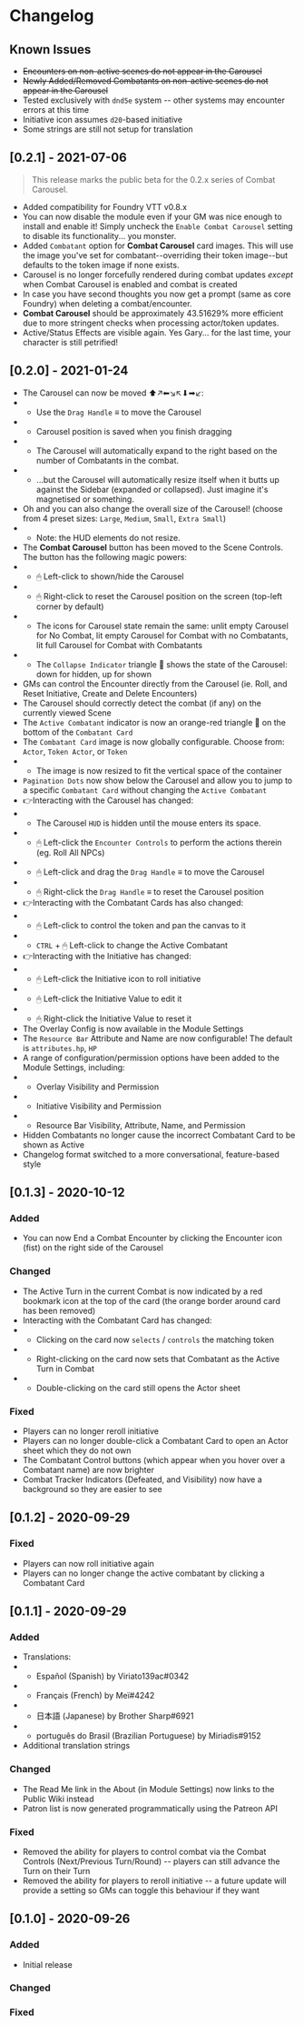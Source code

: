 # Changelog

## Known Issues
- ~~Encounters on non-active scenes do not appear in the Carousel~~
- ~~Newly Added/Removed Combatants on non-active scenes do not appear in the Carousel~~
- Tested exclusively with `dnd5e` system -- other systems may encounter errors at this time
- Initiative icon assumes `d20`-based initiative
- Some strings are still not setup for translation

## [0.2.1] - 2021-07-06
> This release marks the public beta for the 0.2.x series of Combat Carousel.
- Added compatibility for Foundry VTT v0.8.x
- You can now disable the module even if your GM was nice enough to install and enable it! Simply uncheck the `Enable Combat Carousel` setting to disable its functionality... you monster.
- Added `Combatant` option for **Combat Carousel** card images. This will use the image you've set for combatant--overriding their token image--but defaults to the token image if none exists.
- Carousel is no longer forcefully rendered during combat updates *except* when Combat Carousel is enabled and combat is created
- In case you have second thoughts you now get a prompt (same as core Foundry) when deleting a combat/encounter.
- **Combat Carousel** should be approximately 43.51629% more efficient due to more stringent checks when processing actor/token updates.
- Active/Status Effects are visible again. Yes Gary... for the last time, your character is still petrified!

## [0.2.0] - 2021-01-24
- The Carousel can now be moved ⬆↗⬅↘↖⬇➡↙: 
- - Use the `Drag Handle` ≡ to move the Carousel
- - Carousel position is saved when you finish dragging
- - The Carousel will automatically expand to the right based on the number of Combatants in the combat.
- - ...but the Carousel will automatically resize itself when it butts up against the Sidebar (expanded or collapsed). Just imagine it's magnetised or something.
- Oh and you can also change the overall size of the Carousel! (choose from 4 preset sizes: `Large`, `Medium`, `Small`, `Extra Small`)
- - Note: the HUD elements do not resize.
- The **Combat Carousel** button has been moved to the Scene Controls. The button has the following magic powers:
- - 🖱 Left-click to shown/hide the Carousel
- - 🖱 Right-click to reset the Carousel position on the screen (top-left corner by default)
- - The icons for Carousel state remain the same: unlit empty Carousel for No Combat, lit empty Carousel for Combat with no Combatants, lit full Carousel for Combat with Combatants
- - The `Collapse Indicator` triangle 🔼 shows the state of the Carousel: down for hidden, up for shown
- GMs can control the Encounter directly from the Carousel (ie. Roll, and Reset Initiative, Create and Delete Encounters)
- The Carousel should correctly detect the combat (if any) on the currently viewed Scene
- The `Active Combatant` indicator is now an orange-red triangle 🔻 on the bottom of the `Combatant Card`
- The `Combatant Card` image is now globally configurable. Choose from: `Actor`, `Token Actor`, or `Token`
- - The image is now resized to fit the vertical space of the container
- `Pagination Dots` now show below the Carousel and allow you to jump to a specific `Combatant Card` without changing the `Active Combatant`
- 👉Interacting with the Carousel has changed:
- - The Carousel `HUD` is hidden until the mouse enters its space.
- - 🖱 Left-click the `Encounter Controls` to perform the actions therein (eg. Roll All NPCs)
- - 🖱 Left-click and drag the `Drag Handle` ≡ to move the Carousel
- - 🖱 Right-click the `Drag Handle` ≡ to reset the Carousel position
- 👉Interacting with the Combatant Cards has also changed:
- - 🖱 Left-click to control the token and pan the canvas to it
- - `CTRL` + 🖱 Left-click to change the Active Combatant
- 👉Interacting with the Initiative has changed:
- - 🖱 Left-click the Initiative icon to roll initiative
- - 🖱 Left-click the Initiative Value to edit it
- - 🖱 Right-click the Initiative Value to reset it
- The Overlay Config is now available in the Module Settings
- The `Resource Bar` Attribute and Name are now configurable! The default is `attributes.hp`, `HP`
- A range of configuration/permission options have been added to the Module Settings, including:
- - Overlay Visibility and Permission
- - Initiative Visibility and Permission
- - Resource Bar Visibility, Attribute, Name, and Permission
- Hidden Combatants no longer cause the incorrect Combatant Card to be shown as Active
- Changelog format switched to a more conversational, feature-based style

## [0.1.3] - 2020-10-12
### Added
- You can now End a Combat Encounter by clicking the Encounter icon (fist) on the right side of the Carousel

### Changed
- The Active Turn in the current Combat is now indicated by a red bookmark icon at the top of the card (the orange border around card has been removed)
- Interacting with the Combatant Card has changed:
- - Clicking on the card now `selects` / `controls` the matching token
- - Right-clicking on the card now sets that Combatant as the Active Turn in Combat
- - Double-clicking on the card still opens the Actor sheet

### Fixed
- Players can no longer reroll initiative
- Players can no longer double-click a Combatant Card to open an Actor sheet which they do not own
- The Combatant Control buttons (which appear when you hover over a Combatant name) are now brighter
- Combat Tracker Indicators (Defeated, and Visibility) now have a background so they are easier to see

## [0.1.2] - 2020-09-29
### Fixed
- Players can now roll initiative again
- Players can no longer change the active combatant by clicking a Combatant Card

## [0.1.1] - 2020-09-29
### Added
- Translations:
- - Español (Spanish) by Viriato139ac#0342
- - Français (French) by Meï#4242
- - 日本語 (Japanese) by Brother Sharp#6921
- - português do Brasil (Brazilian Portuguese) by Miriadis#9152
- Additional translation strings

### Changed
- The Read Me link in the About (in Module Settings) now links to the Public Wiki instead
- Patron list is now generated programmatically using the Patreon API

### Fixed
- Removed the ability for players to control combat via the Combat Controls (Next/Previous Turn/Round) -- players can still advance the Turn on their Turn
- Removed the ability for players to reroll initiative -- a future update will provide a setting so GMs can toggle this behaviour if they want

## [0.1.0] - 2020-09-26
### Added
- Initial release

### Changed
### Fixed